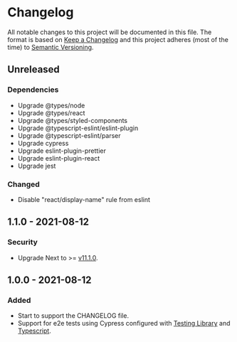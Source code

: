 # Changelog

All notable changes to this project will be documented in this file. The format is based on [Keep a Changelog](https://keepachangelog.com/en/1.0.0/) and this project adheres (most of the time) to [Semantic Versioning](https://semver.org/spec/v2.0.0.html).

## Unreleased

### Dependencies

- Upgrade @types/node
- Upgrade @types/react
- Upgrade @types/styled-components
- Upgrade @typescript-eslint/eslint-plugin
- Upgrade @typescript-eslint/parser
- Upgrade cypress
- Upgrade eslint-plugin-prettier
- Upgrade eslint-plugin-react
- Upgrade jest

### Changed

- Disable "react/display-name" rule from eslint

## 1.1.0 - 2021-08-12

### Security

- Upgrade Next to >= [v11.1.0](https://github.com/vercel/next.js/releases/tag/v11.1.0).

## 1.0.0 - 2021-08-12

### Added

- Start to support the CHANGELOG file.
- Support for e2e tests using Cypress configured with [Testing Library](https://testing-library.com/docs/cypress-testing-library/intro/) and [Typescript](https://docs.cypress.io/guides/tooling/typescript-support#Configure-tsconfig-json).
